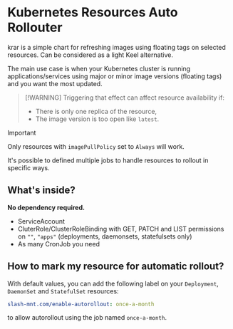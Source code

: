 # Kubernetes Resources Auto Rollouter
krar is a simple chart for refreshing images using floating tags on selected resources.
Can be considered as a light Keel alternative.

The main use case is when your Kubernetes cluster is running applications/services using major or minor image
versions (floating tags) and you want the most updated.

> [!WARNING] Triggering that effect can affect resource availability if:
> * There is only one replica of the resource,
> * The image version is too open like `latest`.

> [!IMPORTANT]
> Only resources with `imagePullPolicy` set to `Always` will work.

It's possible to defined multiple jobs to handle resources to rollout in specific ways.

## What's inside?

**No dependency required.**

* ServiceAccount
* CluterRole/ClusterRoleBinding with GET, PATCH and LIST permissions on `""`, `"apps"` (deployments, daemonsets, statefulsets only)
* As many CronJob you need

## How to mark my resource for automatic rollout?

With default values, you can add the following label on your `Deployment`, `DaemonSet` and `StatefulSet` resources:

```yaml
slash-mnt.com/enable-autorollout: once-a-month
```

to allow autorollout using the job named `once-a-month`.